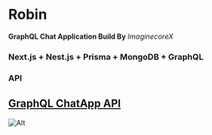 # Robin
**GraphQL Chat Application Build By** *ImaginecoreX* <br/>
### Next.js + Nest.js + Prisma + MongoDB + GraphQL

### API
[GraphQL ChatApp API](https://github.com/ByteBigBoss/GraphQL-ChatApp)
--
![Alt](https://repobeats.axiom.co/api/embed/7174343b8ff8ae37c03fd677fac262a2794fa5de.svg "Repobeats analytics image")
